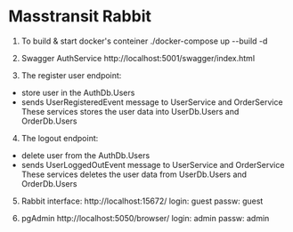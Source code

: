 # Masstransit Rabbit
1. To build & start docker's conteiner
./docker-compose up --build -d

2. Swagger AuthService
http://localhost:5001/swagger/index.html

3. The register user endpoint:
  - store user in the AuthDb.Users
  - sends UserRegisteredEvent message to UserService and OrderService
  These services stores the user data into UserDb.Users and OrderDb.Users

4. The logout endpoint:
  - delete user from the AuthDb.Users
  - sends UserLoggedOutEvent message to UserService and OrderService
  These services deletes the user data from UserDb.Users and OrderDb.Users

5. Rabbit interface:
  http://localhost:15672/
  login: guest
  passw: guest

6. pgAdmin 
  http://localhost:5050/browser/
  login: admin
  passw: admin
  